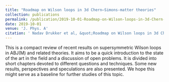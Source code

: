```yaml
---
title: "Roadmap on Wilson loops in 3d Chern–Simons-matter theories"
collection: publications
permalink: /publication/2019-10-01-Roadmap-on-Wilson-loops-in-3d-Chern-Simons-matter-theories
date: 2019-10-01
venue: 'J. Phys. A'
citation: ' Nadav Drukker et al, &quot;Roadmap on Wilson loops in 3d Chern–Simons-matter theories&quot; J. Phys. A, 2019.'
---
```


This is a compact review of recent results on supersymmetric Wilson loops in ABJ(M) and related theories. It aims to be a quick introduction to the state of the art in the field and a discussion of open problems. It is divided into short chapters devoted to different questions and techniques. Some new results, perspectives and speculations are also presented. We hope this might serve as a baseline for further studies of this topic.
